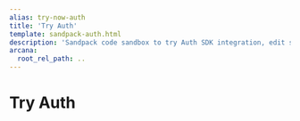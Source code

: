 ```yaml
---
alias: try-now-auth
title: 'Try Auth'
template: sandpack-auth.html
description: 'Sandpack code sandbox to try Auth SDK integration, edit sample code and run it, see results in preview.'
arcana:
  root_rel_path: ..
---
```


# Try Auth

